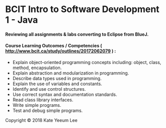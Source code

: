 # BCIT Intro to Software Development 1 - Java
#### Reviewing all assignments & labs converting to Eclipse from BlueJ.
#### Course Learning Outcomes / Competencies ( http://www.bcit.ca/study/outlines/20172062079 ) : 
<ul>
<li> Explain object-oriented programming concepts including: object, class, method, encapsulation.</li>
<li> Explain abstraction and modularization in programming.</li>
<li> Describe data types used in programming.</li>
<li> Explain the use of variables and constants.</li>
<li> Identify and use control structures.</li>
<li> Use correct syntax and documentation standards.</li>
<li> Read class library interfaces.</li>
<li> Write simple programs.</li>
<li> Test and debug simple programs.</li>
</ul>

 Copyright © 2018 Kate Yeeum Lee
 
